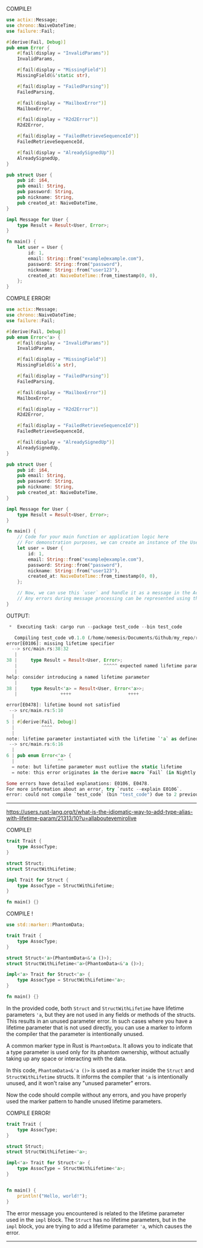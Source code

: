 

COMPILE!

```rust
use actix::Message;
use chrono::NaiveDateTime;
use failure::Fail;

#[derive(Fail, Debug)]
pub enum Error {
    #[fail(display = "InvalidParams")]
    InvalidParams,

    #[fail(display = "MissingField")]
    MissingField(&'static str),

    #[fail(display = "FailedParsing")]
    FailedParsing,

    #[fail(display = "MailboxError")]
    MailboxError,

    #[fail(display = "R2d2Error")]
    R2d2Error,

    #[fail(display = "FailedRetrieveSequenceId")]
    FailedRetrieveSequenceId,

    #[fail(display = "AlreadySignedUp")]
    AlreadySignedUp,
}

pub struct User {
    pub id: i64,
    pub email: String,
    pub password: String,
    pub nickname: String,
    pub created_at: NaiveDateTime,
}

impl Message for User {
    type Result = Result<User, Error>;
}

fn main() {
    let user = User {
        id: 1,
        email: String::from("example@example.com"),
        password: String::from("password"),
        nickname: String::from("user123"),
        created_at: NaiveDateTime::from_timestamp(0, 0),
    };
}
```



COMPILE ERROR!


```rust
use actix::Message;
use chrono::NaiveDateTime;
use failure::Fail;

#[derive(Fail, Debug)]
pub enum Error<'a> {
    #[fail(display = "InvalidParams")]
    InvalidParams,

    #[fail(display = "MissingField")]
    MissingField(&'a str),

    #[fail(display = "FailedParsing")]
    FailedParsing,

    #[fail(display = "MailboxError")]
    MailboxError,

    #[fail(display = "R2d2Error")]
    R2d2Error,

    #[fail(display = "FailedRetrieveSequenceId")]
    FailedRetrieveSequenceId,

    #[fail(display = "AlreadySignedUp")]
    AlreadySignedUp,
}

pub struct User {
    pub id: i64,
    pub email: String,
    pub password: String,
    pub nickname: String,
    pub created_at: NaiveDateTime,
}

impl Message for User {
    type Result = Result<User, Error>;
}

fn main() {
    // Code for your main function or application logic here
    // For demonstration purposes, we can create an instance of the User struct:
    let user = User {
        id: 1,
        email: String::from("example@example.com"),
        password: String::from("password"),
        nickname: String::from("user123"),
        created_at: NaiveDateTime::from_timestamp(0, 0),
    };

    // Now, we can use this `user` and handle it as a message in the Actix framework.
    // Any errors during message processing can be represented using the `Error` enum.
}
```

OUTPUT:

```rust
 *  Executing task: cargo run --package test_code --bin test_code 

   Compiling test_code v0.1.0 (/home/nemesis/Documents/Github/my_repo/rust-expanded/test_code)
error[E0106]: missing lifetime specifier
  --> src/main.rs:38:32
   |
38 |     type Result = Result<User, Error>;
   |                                ^^^^^ expected named lifetime parameter
   |
help: consider introducing a named lifetime parameter
   |
38 |     type Result<'a> = Result<User, Error<'a>>;
   |                ++++                     ++++

error[E0478]: lifetime bound not satisfied
 --> src/main.rs:5:10
  |
5 | #[derive(Fail, Debug)]
  |          ^^^^
  |
note: lifetime parameter instantiated with the lifetime `'a` as defined here
 --> src/main.rs:6:16
  |
6 | pub enum Error<'a> {
  |                ^^
  = note: but lifetime parameter must outlive the static lifetime
  = note: this error originates in the derive macro `Fail` (in Nightly builds, run with -Z macro-backtrace for more info)

Some errors have detailed explanations: E0106, E0478.
For more information about an error, try `rustc --explain E0106`.
error: could not compile `test_code` (bin "test_code") due to 2 previous errors
```



___



https://users.rust-lang.org/t/what-is-the-idiomatic-way-to-add-type-alias-with-lifetime-param/21313/10?u=allaboutevemirolive


COMPILE!

```rust
trait Trait {
    type AssocType;
}

struct Struct;
struct StructWithLifetime;

impl Trait for Struct {
    type AssocType = StructWithLifetime;
}

fn main() {}
```



COMPILE !

```rust
use std::marker::PhantomData;

trait Trait {
    type AssocType;
}

struct Struct<'a>(PhantomData<&'a ()>);
struct StructWithLifetime<'a>(PhantomData<&'a ()>);

impl<'a> Trait for Struct<'a> {
    type AssocType = StructWithLifetime<'a>;
}

fn main() {}
```

In the provided code, both `Struct` and `StructWithLifetime` have lifetime parameters `'a`, but they are not used in any fields or methods of the structs. This results in an unused parameter error. In such cases where you have a lifetime parameter that is not used directly, you can use a marker to inform the compiler that the parameter is intentionally unused.

A common marker type in Rust is `PhantomData`. It allows you to indicate that a type parameter is used only for its phantom ownership, without actually taking up any space or interacting with the data.

In this code, `PhantomData<&'a ()>` is used as a marker inside the `Struct` and `StructWithLifetime` structs. It informs the compiler that `'a` is intentionally unused, and it won't raise any "unused parameter" errors.

Now the code should compile without any errors, and you have properly used the marker pattern to handle unused lifetime parameters.






COMPILE ERROR!

```rust
trait Trait {
    type AssocType;
}

struct Struct;
struct StructWithLifetime<'a>;

impl<'a> Trait for Struct<'a> {
    type AssocType = StructWithLifetime<'a>;
}


fn main() {
    println!("Hello, world!");
}
```

The error message you encountered is related to the lifetime parameter used in the `impl` block. The `Struct` has no lifetime parameters, but in the `impl` block, you are trying to add a lifetime parameter `'a`, which causes the error.




___


